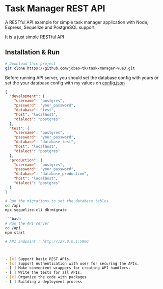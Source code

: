 # Task Manager REST API 
A RESTful API example for simple task manager application with Node, Express, Sequelize and PostgreSQL support

It is a just simple  RESTful API
## Installation & Run
```bash
# Download this project
git clone https://github.com/jobao-tk/task-manager-vue3.git
```

Before running API server, you should set the database config with yours or set the your database config with my values on [config.json](https://github.com/jobao-tk/task-manager-vue3/blob/master/api/src/config/config.json)
```json
{
  "development": {
    "username": "postgres",
    "password": "your_password",
    "database": "test",
    "host": "localhost",
    "dialect": "postgres"
  },
  "test": {
    "username": "postgres",
    "password": "your_password",
    "database": "database_test",
    "host": "localhost",
    "dialect": "postgres"
  },
  "production": {
    "username": "postgres",
    "password": "your_password",
    "database": "database_production",
    "host": "localhost",
    "dialect": "postgres"
  }
}
```

```bash
# Run the migrations to set the database tables
cd /api
npx sequelize-cli db:migrate

```bash
# Run the API server
cd /api
npm start

# API Endpoint : http://127.0.0.1:5000



- [x] Support basic REST APIs.
- [x] Support Authentication with user for securing the APIs.
- [ ] Make convenient wrappers for creating API handlers.
- [ ] Write the tests for all APIs.
- [x] Organize the code with packages
- [ ] Building a deployment process 